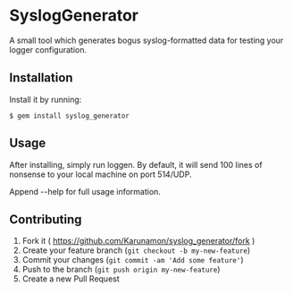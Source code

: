 # SyslogGenerator

A small tool which generates bogus syslog-formatted data for testing your logger configuration.

## Installation

Install it by running:

    $ gem install syslog_generator

## Usage

After installing, simply run loggen. By default, it will send 100 lines of
nonsense to your local machine on port 514/UDP.

Append --help for full usage information.

## Contributing

1. Fork it ( https://github.com/Karunamon/syslog_generator/fork )
2. Create your feature branch (`git checkout -b my-new-feature`)
3. Commit your changes (`git commit -am 'Add some feature'`)
4. Push to the branch (`git push origin my-new-feature`)
5. Create a new Pull Request
